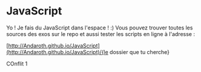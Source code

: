 # JavaScript

Yo ! Je fais du JavaScript dans l'espace ! :) 
Vous pouvez trouver toutes les sources des exos sur le repo et aussi tester les scripts en ligne à l'adresse :

[http://Andaroth.github.io/JavaScript](http://Andaroth.github.io/JavaScript)/{le dossier que tu cherche}

COnflit 1